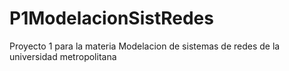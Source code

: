 # P1ModelacionSistRedes
Proyecto 1 para la materia Modelacion de sistemas de redes de la universidad metropolitana
